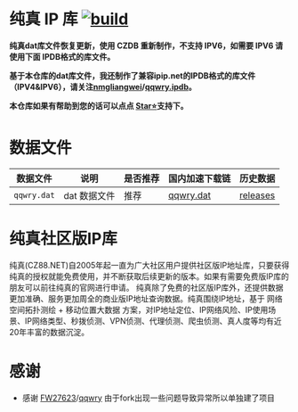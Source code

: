 # 纯真 IP 库  [![build](https://github.com/nmgliangwei/qqwry/actions/workflows/newqqwry.yml/badge.svg)](https://github.com/nmgliangwei/qqwry/actions/workflows/newqqwry.yml)
**纯真dat库文件恢复更新，使用 CZDB 重新制作，不支持 IPV6，如需要 IPV6 请使用下面 IPDB格式的库文件。**

**基于本仓库的dat库文件，我还制作了兼容ipip.net的IPDB格式的库文件（IPV4&IPV6），请关注[nmgliangwei](https://github.com/nmgliangwei)/[qqwry.ipdb](https://github.com/nmgliangwei/qqwry.ipdb)。**

**本仓库如果有帮助到您的话可以点点 [Star⭐](https://github.com/nmgliangwei/qqwry)支持下。**

# 数据文件

|数据文件|说明|是否推荐|国内加速下载链|历史数据|
|:---:|---|---|---|---|
|`qqwry.dat`|dat 数据文件|推荐|[qqwry.dat](https://raw.gitmirror.com/nmgliangwei/qqwry/main/qqwry.dat)|[releases](https://github.com/nmgliangwei/qqwry/releases)|


# 纯真社区版IP库
纯真(CZ88.NET)自2005年起一直为广大社区用户提供社区版IP地址库，只要获得纯真的授权就能免费使用，并不断获取后续更新的版本。如果有需要免费版IP库的朋友可以前往纯真的官网进行申请。
纯真除了免费的社区版IP库外，还提供数据更加准确、服务更加周全的商业版IP地址查询数据。纯真围绕IP地址，基于 网络空间拓扑测绘 + 移动位置大数据 方案，对IP地址定位、IP网络风险、IP使用场景、IP网络类型、秒拨侦测、VPN侦测、代理侦测、爬虫侦测、真人度等均有近20年丰富的数据沉淀。

# 感谢

- 感谢 [FW27623](https://github.com/FW27623)/[qqwry](https://github.com/FW27623/qqwry) 由于fork出现一些问题导致异常所以单独建了项目
